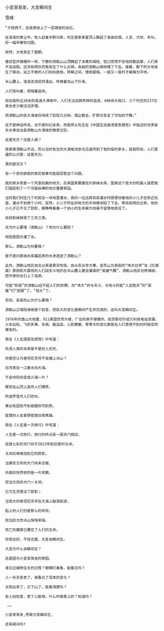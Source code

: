 小变渐渐发，大变瞬间生

雪峰


    “夕阳西下，给高原抹上了一层瑰丽的血红。

    在滚滚的黄尘中，牧人赶着羊群归来，村庄里家家屋顶上飘起了袅袅炊烟。人言、犬吠、羊叫，好一幅早春牧归图。

    猝然，大地发生了震颤。

    像巨型炸弹爆炸一样，宁静的洒勒山山顶腾起了浑黄的烟柱，牲口惊慌不安地四散逃窜，人们来不及逃跑，还没有明白究竟发生了什么灾祸，高耸的洒勒山倏地矮了下去。接着，脚下的大地发生了移动，站立不稳的人们纷纷跌倒。转瞬之间，墙倒屋塌，一座又一座村子被夷为平地。

    半山腰上，滚滚泥浪突然涌出，呼啸着向山下扑来。

    人们惊叫着，哭喊着逃命。

    但在每秒近20米的高速大滑坡中，人们无法逃脱死神的追逐，400余头牲口，三个村庄的237位男女老少被活活淤埋。

    而洒勒山的巨大滑坡仅持续了短短几分钟，烟尘散去，旷野又恢复了可怕的宁静。”

    这不是神话传说，也不是科幻未来，而是郑义先生在《中国生态崩溃紧急报告》中描述的甘肃省东乡族自治县洒勒山大滑坡的情景记实。

    这是天灾？还是人祸？

    我家离洒勒山不远，所以当时发生的大滑坡消息也迅速传到了我的临时家乡，就我所知，人们普遍的认识是，这是天灾。

    真的是天灾？

    有一个悲伤欲绝的真实故事可能能回答这个问题。

    我的家乡原是一个风景如画的地方，后来国家要建设刘家峡水库，国家这个庞大的机器人就把我们驱赶到了一个沟壑纵横的地方重建家园。

    当时我们村庄几个村民在一块地里灌水，我的一位远房叔叔灌水时顺便领着他的小儿子在附近玩耍，灌水不到两个小时，突然，小儿子所在的地方的平地倏地陷了下去，等叔叔明白过来，他的小儿子已不见了踪影，眼睁睁看着一个幼小的生命被大地毫不留情地吞没了。

    叔叔和婶婶哭了三天三夜。

    天为什么要塌（洒勒山）？地为什么要陷？

    地陷是因为灌了水。

    那么，洒勒山为何要塌？

    是不是刘家峡水库蓄起来的水渗透进了洒勒山？

    此外，洒勒山地区自古以来是靠天吃饭，自从农业学大寨，变荒山为良田的“伟大壮举”及《红旗渠》那部影片展现的人们战天斗地的在半山腰上建设灌渠的“英雄气概”，洒勒山地区也修梯田，把平原的水引上了高原。

    可能“软弱”的洒勒山经不起人们的折腾，向“伟大”的与天斗、与地斗的能“人定胜天”的“英雄”们“屈服”了，“低头”了。

    否则，高高的山为什么要塌？

    洒勒山之塌陷滑坡是个巨变，而巨大的变化是瞬间产生并完成的，这叫大变瞬间生。

    1976年的唐山大地震，911美国世贸大楼，广岛的原子弹爆炸，前苏联切尔诺贝利核电站泄漏，火车出轨、飞机失事、车祸、脑溢血、心肌梗塞，等等大的变化都是在人们意想不到的时候突然爆发的。

    我在《人生困惑及感悟》中写道：

    忧虑人类的未来是不是杞人忧天，

    你是否认为泰坦尼克号不会撞上冰山？

    日月常在一江春水向大海，

    不会顷刻间变成火海一片？

    挪亚在山顶上造舟人们嘲笑，

    阿波罗登月人们欢叫，

    事出有因找不到根据你可别笑，

    智慧的人在紧锣密鼓日夜焦躁。

    我在《人生是一次旅行》中写道：

    人生是一次旅行，旅行的终点有一扇天门相迎，

    这扇七彩的天门将于2013年前后暂时关闭，

    关闭后再难找到它的踪影。

    当挪亚方舟的大门尚未合缝，

    外面的世界依然是一片欢腾，

    但当方舟的大门一关闭，

    亿万生灵便没了踪影；

    当庞大的泰坦尼克号在大海上破浪前进，

    船上的人们仍是那么的欢欣，

    但当巨大的冰山悄悄来临，

    死亡的魔掌已攫住了人们的生命。

    你信也好，不信也罢，大变会瞬间生。

    大变为什么会瞬间生？

    这是因为小变渐渐发的原因。

    谁见过植物生长的过程？眼睛盯着看，能看见吗？

    人一天天变老了，谁看见了具体的变化？

    太阳出来了，又下山了，能看清楚吗？

    有人经检查，患了心脏病，什么时候患上的？知道吗？

     ……

    小变渐渐发,导致大变瞬间生.

    还有疑问吗?



